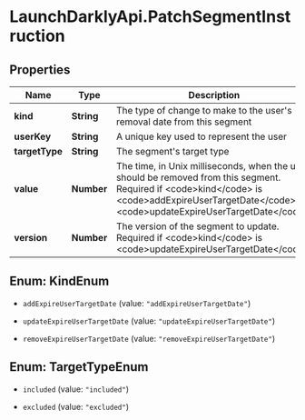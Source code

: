 # LaunchDarklyApi.PatchSegmentInstruction

## Properties

Name | Type | Description | Notes
------------ | ------------- | ------------- | -------------
**kind** | **String** | The type of change to make to the user&#39;s removal date from this segment | 
**userKey** | **String** | A unique key used to represent the user | 
**targetType** | **String** | The segment&#39;s target type | 
**value** | **Number** | The time, in Unix milliseconds, when the user should be removed from this segment. Required if &lt;code&gt;kind&lt;/code&gt; is &lt;code&gt;addExpireUserTargetDate&lt;/code&gt; or &lt;code&gt;updateExpireUserTargetDate&lt;/code&gt;. | [optional] 
**version** | **Number** | The version of the segment to update. Required if &lt;code&gt;kind&lt;/code&gt; is &lt;code&gt;updateExpireUserTargetDate&lt;/code&gt;. | [optional] 



## Enum: KindEnum


* `addExpireUserTargetDate` (value: `"addExpireUserTargetDate"`)

* `updateExpireUserTargetDate` (value: `"updateExpireUserTargetDate"`)

* `removeExpireUserTargetDate` (value: `"removeExpireUserTargetDate"`)





## Enum: TargetTypeEnum


* `included` (value: `"included"`)

* `excluded` (value: `"excluded"`)




